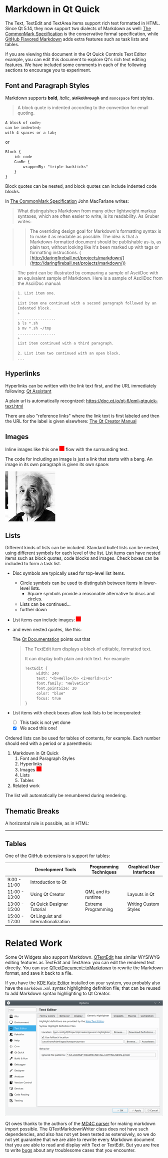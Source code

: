 # Markdown in Qt Quick

The Text, TextEdit and TextArea items support rich text formatted in HTML.
Since Qt 5.14, they now support two dialects of Markdown as well:
[The CommonMark Specification](https://spec.commonmark.org/0.29/) is the
conservative formal specification, while
[GitHub Flavored Markdown](https://guides.github.com/features/mastering-markdown/#GitHub-flavored-markdown)
adds extra features such as task lists and tables.

If you are viewing this document in the Qt Quick Controls Text Editor example,
you can edit this document to explore Qt's rich text editing features.
We have included some comments in each of the following sections to
encourage you to experiment.

## Font and Paragraph Styles

Markdown supports **bold**, *italic*, ~~strikethrough~~ and `monospace` font
styles.

> A block quote is indented according to the convention for email quoting.

    A block of code;
    can be indented;
    with 4 spaces or a tab;

or

```
Block {
    id: code
    CanBe {
        wrappedBy: "triple backticks"
    }
}
```

Block quotes can be nested, and block quotes can include indented code blocks.

In [The CommonMark Specification](https://spec.commonmark.org/0.29/)
John MacFarlane writes:

> What distinguishes Markdown from many other lightweight markup syntaxes,
> which are often easier to write, is its readability. As Gruber writes:

> > The overriding design goal for Markdown's formatting syntax is to make it
> > as readable as possible. The idea is that a Markdown-formatted document should
> > be publishable as-is, as plain text, without looking like it's been marked up
> > with tags or formatting instructions. (
> > [http://daringfireball.net/projects/markdown/](http://daringfireball.net/projects/markdown/))

> The point can be illustrated by comparing a sample of AsciiDoc with an
> equivalent sample of Markdown. Here is a sample of AsciiDoc from the AsciiDoc
> manual:

>     1. List item one.
>     +
>     List item one continued with a second paragraph followed by an
>     Indented block.
>     +
>     .................
>     $ ls *.sh
>     $ mv *.sh ~/tmp
>     .................
>     +
>     List item continued with a third paragraph.
>
>     2. List item two continued with an open block.
>     ...
>

## Hyperlinks

Hyperlinks can be written with the link text first, and the URL immediately
following: [Qt Assistant](http://doc.qt.io/qt-6/qtassistant-index.html)

A plain url is automatically recognized: https://doc.qt.io/qt-6/qml-qtquick-text.html

There are also "reference links" where the link text is first labeled
and then the URL for the label is given elsewhere:
[The Qt Creator Manual][creatormanual]

## Images

Inline images like this one ![red square](red.png) flow with the surrounding text.

The code for including an image is just a link that starts with a bang.
An image in its own paragraph is given its own space:

![Albert Einstein image](einstein.png)

## Lists

Different kinds of lists can be included. Standard bullet lists can be nested,
using different symbols for each level of the list. List items can have nested
items such as block quotes, code blocks and images. Check boxes can be included
to form a task list.

- Disc symbols are typically used for top-level list items.
  * Circle symbols can be used to distinguish between items in lower-level
    lists.
    + Square symbols provide a reasonable alternative to discs and circles.
  * Lists can be continued...
  * further down
- List items can include images: ![red square](red.png)
- and even nested quotes, like this:

  The [Qt Documentation](https://doc.qt.io/qt-6/qml-qtquick-textedit.html#details)
  points out that
  > The TextEdit item displays a block of editable, formatted text.
  >
  > It can display both plain and rich text. For example:
  >
  >     TextEdit {
  >          width: 240
  >          text: "<b>Hello</b> <i>World!</i>"
  >          font.family: "Helvetica"
  >          font.pointSize: 20
  >          color: "blue"
  >          focus: true
  >     }
- List items with check boxes allow task lists to be incorporated:
  * [ ] This task is not yet done
  * [x] We aced this one!

Ordered lists can be used for tables of contents, for example. Each number
should end with a period or a parenthesis:

1.  Markdown in Qt Quick
    1)  Font and Paragraph Styles
    5)  Hyperlinks
    3)  Images ![red square](red.png)
    2)  Lists
    4)  Tables
2.  Related work

The list will automatically be renumbered during rendering.

## Thematic Breaks

A horizontal rule is possible, as in HTML:

- - -

## Tables

One of the GitHub extensions is support for tables:

|             |Development Tools                   |Programming Techniques     |Graphical User Interfaces|
|-------------|------------------------------------|---------------------------|-------------------------|
|9:00 - 11:00 |Introduction to Qt                                                                      |||
|11:00 - 13:00|Using Qt Creator                    |QML and its runtime        |Layouts in Qt            |
|13:00 - 15:00|Qt Quick Designer Tutorial          |Extreme Programming        |Writing Custom Styles    |
|15:00 - 17:00|Qt Linguist and Internationalization|                           |                         |

# Related Work

Some Qt Widgets also support Markdown.
[QTextEdit](https://doc.qt.io/qt-6/qtextedit.html) has similar WYSIWYG
editing features as TextEdit and TextArea: you can edit the rendered text
directly. You can use
[QTextDocument::toMarkdown](https://doc-snapshots.qt.io/qt5-dev/qtextdocument.html#toMarkdown)
to rewrite the Markdown format, and save it back to a file.

If you have the [KDE Kate Editor](https://kate-editor.org/) installed on your
system, you probably also have the `markdown.xml` syntax highlighting
definition file; that can be reused to add Markdown syntax highlighting to
Qt Creator.

![creator markdown highlighting from Kate](creatorKateHighlighter.png)

Qt owes thanks to the authors of the [MD4C parser](https://github.com/mity/md4c)
for making markdown import possible. The QTextMarkdownWriter class does not
have such dependencies, and also has not yet been tested as extensively, so we
do not yet guarantee that we are able to rewrite every Markdown document that
you are able to read and display with Text or TextEdit. But you are free to
write [bugs](https://bugreports.qt.io) about any troublesome cases that you
encounter.

[creatormanual]: https://doc.qt.io/qtcreator/ "Qt Creator Manual"
